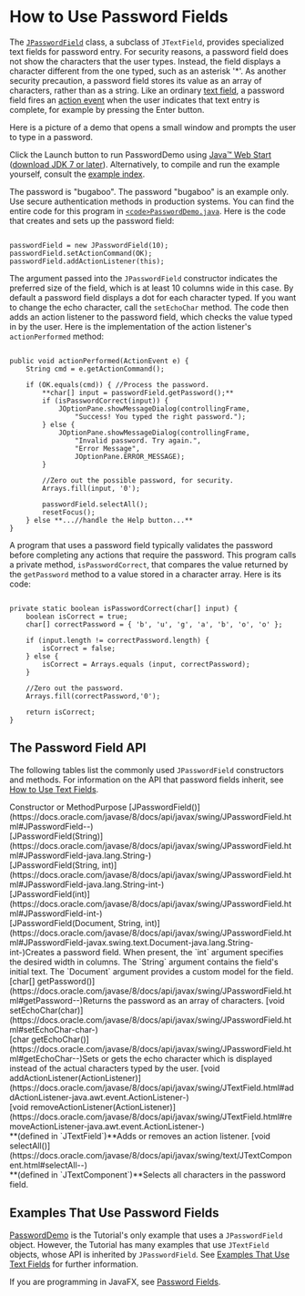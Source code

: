 
# How to Use Password Fields

The 
[`JPasswordField`](https://docs.oracle.com/javase/8/docs/api/javax/swing/JPasswordField.html) class, a subclass of `JTextField`, provides specialized text fields for password entry. For security reasons, a password field does not show the characters that the user types. Instead, the field displays a character different from the one typed, such as an asterisk '*'. As another security precaution, a password field stores its value as an array of characters, rather than as a string. Like an ordinary [text field](textfield.html), a password field fires an 
[action event](../events/actionlistener.html) when the user indicates that text entry is complete, for example by pressing the Enter button.

Here is a picture of a demo that opens a small window and prompts the user to type in a password.

Click the Launch button to run PasswordDemo using 
[Java&#8482; Web Start ](http://www.oracle.com/technetwork/java/javase/javawebstart/index.html) ([download JDK 7 or later](http://www.oracle.com/technetwork/java/javase/downloads/index.html)). Alternatively, to compile and run the example yourself, consult the [example index](../examples/components/index.html#PasswordDemo).

The password is "bugaboo". The password "bugaboo" is an example only. Use secure authentication methods in production systems. You can find the entire code for this program in 
[`<code>PasswordDemo.java`</code>](../examples/components/PasswordDemoProject/src/components/PasswordDemo.java). Here is the code that creates and sets up the password field:

```

passwordField = new JPasswordField(10);
passwordField.setActionCommand(OK);
passwordField.addActionListener(this);

```

The argument passed into the `JPasswordField` constructor indicates the preferred size of the field, which is at least 10 columns wide in this case. By default a password field displays a dot for each character typed. If you want to change the echo character, call the `setEchoChar` method. The code then adds an action listener to the password field, which checks the value typed in by the user. Here is the implementation of the action listener's `actionPerformed` method:

```

public void actionPerformed(ActionEvent e) {
    String cmd = e.getActionCommand();

    if (OK.equals(cmd)) { //Process the password.
        **char[] input = passwordField.getPassword();**
        if (isPasswordCorrect(input)) {
            JOptionPane.showMessageDialog(controllingFrame,
                "Success! You typed the right password.");
        } else {
            JOptionPane.showMessageDialog(controllingFrame,
                "Invalid password. Try again.",
                "Error Message",
                JOptionPane.ERROR_MESSAGE);
        }

        //Zero out the possible password, for security.
        Arrays.fill(input, '0');

        passwordField.selectAll();
        resetFocus();
    } else **...//handle the Help button...**
}

```

A program that uses a password field typically validates the password before completing any actions that require the password. This program calls a private method, `isPasswordCorrect`, that compares the value returned by the `getPassword` method to a value stored in a character array. Here is its code:

```

private static boolean isPasswordCorrect(char[] input) {
    boolean isCorrect = true;
    char[] correctPassword = { 'b', 'u', 'g', 'a', 'b', 'o', 'o' };

    if (input.length != correctPassword.length) {
        isCorrect = false;
    } else {
        isCorrect = Arrays.equals (input, correctPassword);
    }

    //Zero out the password.
    Arrays.fill(correctPassword,'0');

    return isCorrect;
}

```

## <a name="api" id="api">The Password Field API</a>

The following tables list the commonly used `JPasswordField` constructors and methods. For information on the API that password fields inherit, see [How to Use Text Fields](textfield.html).
<th id="h1">Constructor or Method</th><th id="h2">Purpose</th>
<td headers="h1">[JPasswordField()](https://docs.oracle.com/javase/8/docs/api/javax/swing/JPasswordField.html#JPasswordField--)<br />[JPasswordField(String)](https://docs.oracle.com/javase/8/docs/api/javax/swing/JPasswordField.html#JPasswordField-java.lang.String-)<br />[JPasswordField(String, int)](https://docs.oracle.com/javase/8/docs/api/javax/swing/JPasswordField.html#JPasswordField-java.lang.String-int-)<br />[JPasswordField(int)](https://docs.oracle.com/javase/8/docs/api/javax/swing/JPasswordField.html#JPasswordField-int-)<br />[JPasswordField(Document, String, int)](https://docs.oracle.com/javase/8/docs/api/javax/swing/JPasswordField.html#JPasswordField-javax.swing.text.Document-java.lang.String-int-)</td><td headers="h2">Creates a password field. When present, the `int` argument specifies the desired width in columns. The `String` argument contains the field's initial text. The `Document` argument provides a custom model for the field.</td>
<td headers="h1">[char[] getPassword()](https://docs.oracle.com/javase/8/docs/api/javax/swing/JPasswordField.html#getPassword--)</td><td headers="h2">Returns the password as an array of characters.</td>
<td headers="h1">[void setEchoChar(char)](https://docs.oracle.com/javase/8/docs/api/javax/swing/JPasswordField.html#setEchoChar-char-)<br />[char getEchoChar()](https://docs.oracle.com/javase/8/docs/api/javax/swing/JPasswordField.html#getEchoChar--)</td><td headers="h2">Sets or gets the echo character which is displayed instead of the actual characters typed by the user.</td>
<td headers="h1">[void addActionListener(ActionListener)](https://docs.oracle.com/javase/8/docs/api/javax/swing/JTextField.html#addActionListener-java.awt.event.ActionListener-)<br />[void removeActionListener(ActionListener)](https://docs.oracle.com/javase/8/docs/api/javax/swing/JTextField.html#removeActionListener-java.awt.event.ActionListener-)<br />**(defined in `JTextField`)**</td><td headers="h2">Adds or removes an action listener.</td>
<td headers="h1">[void selectAll()](https://docs.oracle.com/javase/8/docs/api/javax/swing/text/JTextComponent.html#selectAll--)<br />**(defined in `JTextComponent`)**</td><td headers="h2">Selects all characters in the password field.</td>

## <a name="eg" id="eg">Examples That Use Password Fields</a>

[PasswordDemo](../examples/components/index.html#PasswordDemo) is the Tutorial's only example that uses a `JPasswordField` object. However, the Tutorial has many examples that use `JTextField` objects, whose API is inherited by `JPasswordField`. See [Examples That Use Text Fields](textfield.html#eg) for further information.

If you are programming in JavaFX, see
[Password Fields](https://docs.oracle.com/javase/8/javafx/user-interface-tutorial/password-field.htm).
